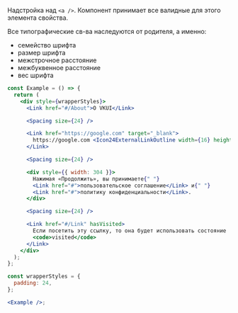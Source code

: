 Надстройка над `<a />`. Компонент принимает все валидные для этого элемента свойства.

Все типографические св-ва наследуются от родителя, а именно:

- семейство шрифта
- размер шрифта
- межстрочное расстояние
- межбуквенное расстояние
- вес шрифта

```jsx { "props": { "layout": false, "iframe": false } }
const Example = () => {
  return (
    <div style={wrapperStyles}>
      <Link href="#/About">О VKUI</Link>

      <Spacing size={24} />

      <Link href="https://google.com" target="_blank">
        https://google.com <Icon24ExternalLinkOutline width={16} height={16} />
      </Link>

      <Spacing size={24} />

      <div style={{ width: 304 }}>
        Нажимая «Продолжить», вы принимаете{" "}
        <Link href="#">пользовательское соглашение</Link> и{" "}
        <Link href="#">политику конфиденциальности</Link>.
      </div>

      <Spacing size={24} />

      <Link href="#/Link" hasVisited>
        Если посетить эту ссылку, то она будет использовать состояние
        <code>visited</code>
      </Link>
    </div>
  );
};

const wrapperStyles = {
  padding: 24,
};

<Example />;
```
